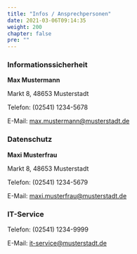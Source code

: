 ```yaml
---
title: "Infos / Ansprechpersonen"
date: 2021-03-06T09:14:35
weight: 200
chapter: false
pre: ""
---
```


### Informationssicherheit

**Max Mustermann**

Markt 8, 48653 Musterstadt

Telefon: (02541) 1234-5678

E-Mail: [max.mustermann@musterstadt.de](mailto:max.mustermann@musterstadt.de)

### Datenschutz

**Maxi Musterfrau**

Markt 8, 48653 Musterstadt

Telefon: (02541) 1234-5679

E-Mail: [maxi.musterfrau@musterstadt.de](mailto:maxi.musterfrau@musterstadt.de)

### IT-Service

Telefon: (02541) 1234-9999

E-Mail: [it-service@musterstadt.de](mailto:it-service@musterstadt.de)



